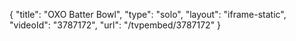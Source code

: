 {
    "title": "OXO Batter Bowl",
    "type": "solo",
    "layout": "iframe-static",
    "videoId": "3787172",
    "url": "\/tvpembed\/3787172"
}